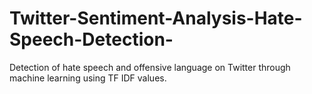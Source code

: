# Twitter-Sentiment-Analysis-Hate-Speech-Detection-
Detection of hate speech and offensive language on Twitter through machine learning using TF IDF values.
